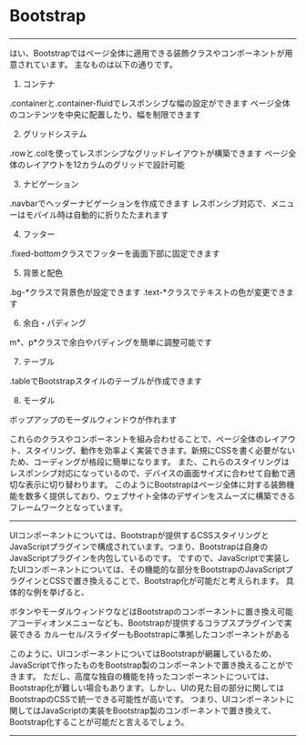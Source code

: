 ###
# Bootstrap
###


---

はい、Bootstrapではページ全体に適用できる装飾クラスやコンポーネントが用意されています。
主なものは以下の通りです。
1. コンテナ

.containerと.container-fluidでレスポンシブな幅の設定ができます
ページ全体のコンテンツを中央に配置したり、幅を制限できます

2. グリッドシステム

.rowと.colを使ってレスポンシブなグリッドレイアウトが構築できます
ページ全体のレイアウトを12カラムのグリッドで設計可能

3. ナビゲーション

.navbarでヘッダーナビゲーションを作成できます
レスポンシブ対応で、メニューはモバイル時は自動的に折りたたまれます

4. フッター

.fixed-bottomクラスでフッターを画面下部に固定できます

5. 背景と配色

.bg-*クラスで背景色が設定できます
.text-*クラスでテキストの色が変更できます

6. 余白・パディング

m*、p*クラスで余白やパディングを簡単に調整可能です

7. テーブル

.tableでBootstrapスタイルのテーブルが作成できます

8. モーダル

ポップアップのモーダルウィンドウが作れます

これらのクラスやコンポーネントを組み合わせることで、ページ全体のレイアウト、スタイリング、動作を効率よく実装できます。新規にCSSを書く必要がないため、コーディングが格段に簡単になります。
また、これらのスタイリングはレスポンシブ対応になっているので、デバイスの画面サイズに合わせて自動で適切な表示に切り替わります。
このようにBootstrapはページ全体に対する装飾機能を数多く提供しており、ウェブサイト全体のデザインをスムーズに構築できるフレームワークとなっています。

---

UIコンポーネントについては、Bootstrapが提供するCSSスタイリングとJavaScriptプラグインで構成されています。つまり、Bootstrapは自身のJavaScriptプラグインを内包しているのです。
ですので、JavaScriptで実装したUIコンポーネントについては、その機能的な部分をBootstrapのJavaScriptプラグインとCSSで置き換えることで、Bootstrap化が可能だと考えられます。
具体的な例を挙げると、

ボタンやモーダルウィンドウなどはBootstrapのコンポーネントに置き換え可能
アコーディオンメニューなども、Bootstrapが提供するコラプスプラグインで実装できる
カルーセル/スライダーもBootstrapに準拠したコンポーネントがある

このように、UIコンポーネントについてはBootstrapが網羅しているため、JavaScriptで作ったものをBootstrap製のコンポーネントで置き換えることができます。
ただし、高度な独自の機能を持ったコンポーネントについては、Bootstrap化が難しい場合もあります。しかし、UIの見た目の部分に関してはBootstrapのCSSで統一できる可能性が高いです。
つまり、UIコンポーネントに関してはJavaScriptの実装をBootstrap製のコンポーネントで置き換えて、Bootstrap化することが可能だと言えるでしょう。

---
